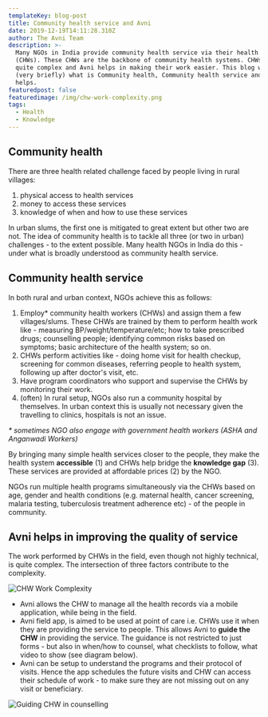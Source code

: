 ```yaml
---
templateKey: blog-post
title: Community health service and Avni
date: 2019-12-19T14:11:28.310Z
author: The Avni Team
description: >-
  Many NGOs in India provide community health service via their health workers
  (CHWs). These CHWs are the backbone of community health systems. CHWs work is
  quite complex and Avni helps in making their work easier. This blog will cover
  (very briefly) what is Community health, Community health service and how Avni
  helps.
featuredpost: false
featuredimage: /img/chw-work-complexity.png
tags:
  - Health
  - Knowledge
---
```

## **Community health**

There are three health related challenge faced by people living in rural villages:

1. physical access to health services
2. money to access these services
3. knowledge of when and how to use these services

In urban slums, the first one is mitigated to great extent but other two are not. The idea of community health is to tackle all three (or two in urban) challenges - to the extent possible. Many health NGOs in India do this - under what is broadly understood as community health service.

## **Community health service**

In both rural and urban context, NGOs achieve this as follows:

1. Employ* community health workers (CHWs) and assign them a few villages/slums. These CHWs are trained by them to perform health work like - measuring BP/weight/temperature/etc; how to take prescribed drugs; counselling people; identifying common risks based on symptoms; basic architecture of the health system; so on.
2. CHWs perform activities like - doing home visit for health checkup, screening for common diseases, referring people to health system, following up after doctor's visit, etc.
3. Have program coordinators who support and supervise the CHWs by monitoring their work.
4. (often) In rural setup, NGOs also run a community hospital by themselves. In urban context this is usually not necessary given the travelling to clinics, hospitals is not an issue.

_\* sometimes NGO also engage with government health workers (ASHA and Anganwadi Workers)_

By bringing many simple health services closer to the people, they make the health system **accessible** (1) and CHWs help bridge the **knowledge gap** (3). These services are provided at affordable prices (2) by the NGO.

NGOs run multiple health programs simultaneously via the CHWs based on age, gender and health conditions (e.g. maternal health, cancer screening, malaria testing, tuberculosis treatment adherence etc) - of the people in community.

## **Avni helps in improving the quality of service**

The work performed by CHWs in the field, even though not highly technical, is quite complex. The intersection of three factors contribute to the complexity.
 
![CHW Work Complexity](/img/chw-work-complexity.png "CHW Work Complexity")

* Avni allows the CHW to manage all the health records via a mobile application, while being in the field.
* Avni field app, is aimed to be used at point of care i.e. CHWs use it when they are providing the service to people. This allows Avni to **guide the CHW** in providing the service. The guidance is not restricted to just forms - but also in when/how to counsel, what checklists to follow, what video to show (see diagram below).
* Avni can be setup to understand the programs and their protocol of visits. Hence the app schedules the future visits and CHW can access their schedule of work - to make sure they are not missing out on any visit or beneficiary.

![Guiding CHW in counselling](/img/screenshot-2019-12-12-at-6.44.01-pm.png "Guiding CHW in counselling")
